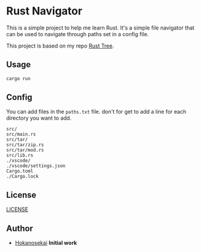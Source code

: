 # Rust Navigator

This is a simple project to help me learn Rust. It's a simple file navigator that can be used to navigate through paths set in a config file.

This project is based on my repo [Rust Tree](https://github.com/Hokanosekai/rust-tree).

## Usage

```bash
cargo run
```

## Config

You can add files in the `paths.txt` file. don't for get to add a line for each directory you want to add.

```text
src/
src/main.rs
src/tar/
src/tar/zip.rs
src/tar/mod.rs
src/lib.rs
./vscode/
./vscode/settings.json
Cargo.toml
./Cargo.lock
```

## License

[LICENSE](LICENSE)


## Author

- [Hokanosekai](https://github.com/Hokanosekai) **Initial work**
